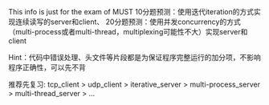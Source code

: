 This info is just for the exam of MUST
10分题预测：使用迭代iteration的方式实现连续读写的server和client、
20分题预测：使用并发concurrency的方式（multi-process或者multi-thread，multiplexing可能性不大）实现server和client

Hint：代码中错误处理、头文件等片段都是为保证程序完整运行的加分项，不影响程序正确性，可以先不背

推荐先复习: tcp_client > udp_client > iterative_server > multi-process_server > multi-thread_server > ...